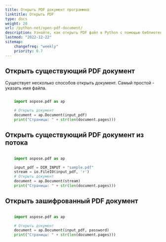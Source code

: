 ```yaml
---
title: Открыть PDF документ программно
linktitle: Открыть PDF
type: docs
weight: 20
url: /python-net/open-pdf-document/
description: Узнайте, как открыть PDF файл в Python с помощью библиотеки Aspose.PDF для Python через .NET. Вы можете открыть существующий PDF, документ из потока, и зашифрованный PDF документ.
lastmod: "2022-12-22"
sitemap:
    changefreq: "weekly"
    priority: 0.7
---
```


## Открыть существующий PDF документ

Существует несколько способов открыть документ. Самый простой - указать имя файла.

```python

    import aspose.pdf as ap

    # Открыть документ
    document = ap.Document(input_pdf)
    print("Страницы: " + str(len(document.pages)))
```

## Открыть существующий PDF документ из потока

```python

    import aspose.pdf as ap

    input_pdf = DIR_INPUT + "sample.pdf"
    stream = io.FileIO(input_pdf, 'r')
    # Открыть документ
    document = ap.Document(stream)
    print("Страницы: " + str(len(document.pages)))
```

## Открыть зашифрованный PDF документ

```python

    import aspose.pdf as ap

    # Открыть документ
    document = ap.Document(input_pdf, password)
    print("Страницы: " + str(len(document.pages)))
```